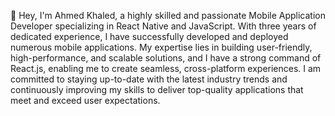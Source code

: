 👋 Hey, I'm Ahmed Khaled, a highly skilled and passionate Mobile Application Developer specializing in React Native and JavaScript. With three years of dedicated experience, I have successfully developed and deployed numerous mobile applications. My expertise lies in building user-friendly, high-performance, and scalable solutions, and I have a strong command of React.js, enabling me to create seamless, cross-platform experiences. I am committed to staying up-to-date with the latest industry trends and continuously improving my skills to deliver top-quality applications that meet and exceed user expectations.
<!--
**AhmedKhaled83/AhmedKhaled83** is a ✨ _special_ ✨ repository because its `README.md` (this file) appears on your GitHub profile.

Here are some ideas to get you started:

- 🔭 I’m currently working on ...
- 🌱 I’m currently learning ...
- 👯 I’m looking to collaborate on ...
- 🤔 I’m looking for help with ...
- 💬 Ask me about ...
- 📫 How to reach me: ...
- 😄 Pronouns: ...
- ⚡ Fun fact: ...
-->
